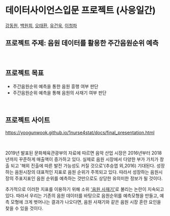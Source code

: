 # 데이터사이언스입문 프로젝트 (사응일간)
[강동원](https://github.com/dw3624), [백원희](https://github.com/Wonhee-baek), [오태환](https://github.com/dhxoghks95), [유건욱](https://github.com/YooGunWook), [이청파](https://github.com/leechungpa)
<br>

## 프로젝트 주제: 음원 데이터를 활용한 주간음원순위 예측 
<br>

## 프로젝트 목표
- 주간음원순위 예측을 통한 음원 흥행 여부 판단 
- 주간음원순위 예측을 통해 음원의 사재기 여부 판단 
<br>


## 프로젝트 사이트
https://yoogunwook.github.io/1nurse4stat/docs/final_presentation.html 

<br>

2019년 발표된 문화체육관광부의 자료에 따르면 음악 산업 시장은 2016년부터 2018년까지 꾸준하게 매출액이 증가하고 있다. 실제로 음원 시장에서 다양한 부가 가치가 창출 되고 '해외 진출에 따른 발전 가능성도 커질 것으로'(추승엽 외,2016) 기대된다. 성장하는 음원시장의 대표적인 지표로 음원 순위가 주목되고 있다. 따라서 성장하는 음원시장의 주표지표인 음원 순위를 예측하는 것만으로도 상당한 유의미한 정보가 될 것이다.

추가적으로 이러한 지표를 이용하기 위해 소위 ['음원 사재기'](https://namu.wiki/w/%EC%9D%8C%EC%9B%90%20%EC%82%AC%EC%9E%AC%EA%B8%B0)로 불리는 논란이 지속되고 있다. 따라서 우리는 기존의 음원 데이터를 바탕으로 음원순위를 예측모형을 만들고, 예측 모형에 크게 벗어나는 결과가 나오다면, 음원 사재기와 같은 음원 시장 혼란 요인을 찾을 수 있을 것이다.
